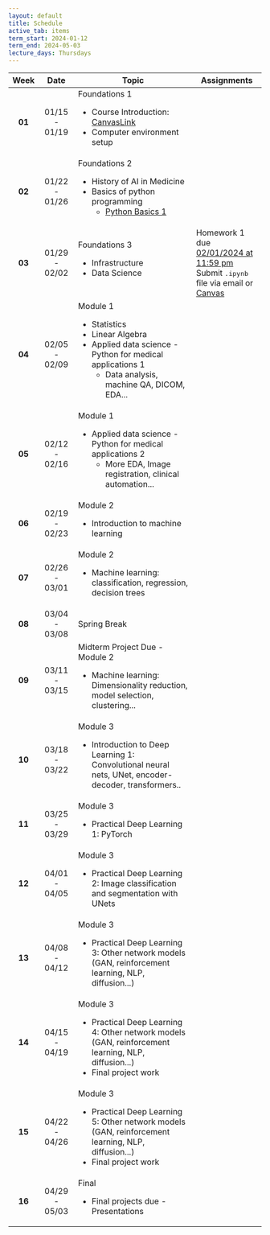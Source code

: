```yaml
---
layout: default
title: Schedule
active_tab: items
term_start: 2024-01-12
term_end: 2024-05-03
lecture_days: Thursdays
---
```

<!--
<div class="alert alert-info">
You can <a href="https://upenn.hosted.panopto.com/Panopto/Pages/Sessions/List.aspx?folderID=82b51ccf-a22c-44fb-9582-ad99000835ae">watch recordings of the live lectures</a>, or you can watch <a href="modules.html">pre-recorded lectures for each module</a>.
</div>


<div class="alert alert-warning" markdown="1">
The schedule below shows the schedule section 401, which meets on Tuesday/Thursday.  [Click here for the 402 Monday/Wednesday section.](schedule2.html)
</div>
-->

<table class="table table-striped" >
  <thead>
    <tr>
      <th>Week</th>
      <th>Date</th> 
      <th>Topic</th>
      <th>Assignments</th>
    </tr>
  </thead>
  <tbody>
    <tr>
    <td style="text-align: center; vertical-align: middle;"><b>01</b></td>
    <td style="text-align: center; vertical-align: middle;">01/15 - 01/19</td>
    <td>
        Foundations 1
        <ul>
          <li>Course Introduction: <a href="https://canvas.upenn.edu/courses/1771611/files/131032956?wrap=1">CanvasLink</a> </li>
          <li>Computer environment setup</li>
        </ul>
      </td>
    <td></td>
    </tr>    
    <tr>
    <td style="text-align: center; vertical-align: middle;"><b>02</b></td>
    <td style="text-align: center; vertical-align: middle;">01/22 - 01/26</td>
    <td>
        Foundations 2
        <ul>
          <li>History of AI in Medicine</li>
          <li>Basics of python programming
          <ul>
            <li> <a href="https://github.com/PennMed-AI-for-Medicine/Module-0/blob/main/python_basics1.ipynb">Python Basics 1</a></li>
          </ul>
          </li>
        </ul>
      </td>
      <td></td>
    </tr>
    <tr>
    <td style="text-align: center; vertical-align: middle;"><b>03</b></td>
    <td style="text-align: center; vertical-align: middle;">01/29 - 02/02</td>
    <td>
        Foundations 3
        <ul>
          <li>Infrastructure</li>
          <li>Data Science</li>
        </ul>
      </td>
    <td> Homework 1 due <br><u>02/01/2024 at 11:59 pm</u> <br>Submit <tt>.ipynb</tt> file via email or <a href="https://canvas.upenn.edu/courses/1771611/assignments/12119273">Canvas</a></td>
    </tr>
  <tr>
    <td style="text-align: center; vertical-align: middle;"><b>04</b></td>
    <td td style="text-align: center; vertical-align: middle;">02/05 - 02/09</td>
    <td>
      Module 1
      <ul>
        <li>Statistics</li>
        <li>Linear Algebra</li>        
        <li>Applied data science - Python for medical applications 1
          <ul>
            <li>Data analysis, machine QA, DICOM, EDA...</li>
          </ul>
        </li>
      </ul>
    </td>
    <td></td>
</tr> 
<!-- Previous rows are assumed to be above -->
  <tr>
    <td style="text-align: center; vertical-align: middle;"><b>05</b></td>
    <td style="text-align: center; vertical-align: middle;">02/12 - 02/16</td>
    <td>
      Module 1
      <ul>
        <li>Applied data science - Python for medical applications 2
          <ul>
            <li>More EDA, Image registration, clinical automation...</li>
          </ul>
        </li>
      </ul>
    </td>
    <td></td>
  </tr>
  <tr>
    <td style="text-align: center; vertical-align: middle;"><b>06</b></td>
    <td style="text-align: center; vertical-align: middle;">02/19 - 02/23</td>
    <td>
      Module 2
      <ul>
        <li>Introduction to machine learning</li>
      </ul>
    </td>
    <td></td>
  </tr>
  <tr>
    <td style="text-align: center; vertical-align: middle;"><b>07</b></td>
    <td style="text-align: center; vertical-align: middle;">02/26 - 03/01</td>
    <td>
      Module 2
      <ul>
        <li>Machine learning: classification, regression, decision trees</li>
      </ul>
    </td>
    <td></td>
  </tr>
  <tr>
    <td style="text-align: center; vertical-align: middle;"><b>08</b></td>
    <td style="text-align: center; vertical-align: middle;">03/04 - 03/08</td>
    <td>Spring Break</td>
    <td></td>
  </tr>
  <tr>
    <td style="text-align: center; vertical-align: middle;"><b>09</b></td>
    <td style="text-align: center; vertical-align: middle;">03/11 - 03/15</td>
    <td>
      Midterm Project Due - Module 2
      <ul>
        <li>Machine learning: Dimensionality reduction, model selection, clustering...</li>
      </ul>
    </td>
    <td></td>
  </tr>
  <tr>
    <td style="text-align: center; vertical-align: middle;"><b>10</b></td>
    <td style="text-align: center; vertical-align: middle;">03/18 - 03/22</td>
    <td>
      Module 3
      <ul>
        <li>Introduction to Deep Learning 1: Convolutional neural nets, UNet, encoder-decoder, transformers..</li>
      </ul>
    </td>
    <td></td>
  </tr>
  <tr>
    <td style="text-align: center; vertical-align: middle;"><b>11</b></td>
    <td style="text-align: center; vertical-align: middle;">03/25 - 03/29</td>
    <td>
      Module 3
      <ul>
        <li>Practical Deep Learning 1: PyTorch</li>
      </ul>
    </td>
    <td></td>
  </tr>
  <tr>
    <td style="text-align: center; vertical-align: middle;"><b>12</b></td>
    <td style="text-align: center; vertical-align: middle;">04/01 - 04/05</td>
    <td>
      Module 3
      <ul>
        <li>Practical Deep Learning 2: Image classification and segmentation with UNets</li>
      </ul>
    </td>
    <td></td>
  </tr>
  <tr>
    <td style="text-align: center; vertical-align: middle;"><b>13</b></td>
    <td style="text-align: center; vertical-align: middle;">04/08 - 04/12</td>
    <td>
      Module 3
      <ul>
        <li>Practical Deep Learning 3: Other network models (GAN, reinforcement learning, NLP, diffusion...)</li>
      </ul>
    </td>
    <td></td>
  </tr>
  <tr>
    <td style="text-align: center; vertical-align: middle;"><b>14</b></td>
    <td style="text-align: center; vertical-align: middle;">04/15 - 04/19</td>
    <td>
      Module 3
      <ul>
        <li>Practical Deep Learning 4: Other network models (GAN, reinforcement learning, NLP, diffusion...)</li>
        <li>Final project work</li>
      </ul>
    </td>
    <td></td>
  </tr>
  <tr>
    <td style="text-align: center; vertical-align: middle;"><b>15</b></td>
    <td style="text-align: center; vertical-align: middle;">04/22 - 04/26</td>
    <td>
      Module 3
      <ul>
        <li>Practical Deep Learning 5: Other network models (GAN, reinforcement learning, NLP, diffusion...)</li>
        <li>Final project work</li>
      </ul>
    </td>
    <td></td>
  </tr>
  <tr>
    <td style="text-align: center; vertical-align: middle;"><b>16</b></td>
    <td style="text-align: center; vertical-align: middle;">04/29 - 05/03</td>
    <td>
      Final
      <ul>
        <li>Final projects due - Presentations</li>
      </ul>
    </td>
    <td></td>
  </tr>
  <!-- More rows can be added here -->
</tbody>
</table>

